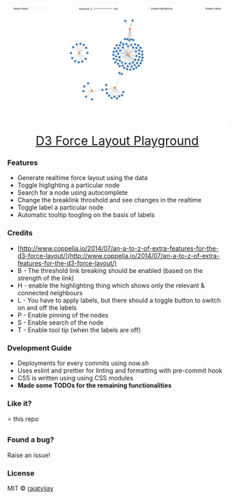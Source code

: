 ![d3-force-layout-playground](https://github.com/rajatvijay/d3-force-layout-playground/blob/master/art/banner.png?raw=true)

<p align="center"><a href="https://d3-force-layout-playground.rajatvijay.now.sh/" target="_blank" style="font-size: 28px;">D3 Force Layout Playground</a></p>

### Features

- Generate realtime force layout using the data
- Toggle higlighting a particular node
- Search for a node using autocomplete
- Change the breaklink throshold and see changes in the realtime
- Toggle label a particular node
- Automatic tooltip toogling on the basis of labels

### Credits

- [http://www.coppelia.io/2014/07/an-a-to-z-of-extra-features-for-the-d3-force-layout/](http://www.coppelia.io/2014/07/an-a-to-z-of-extra-features-for-the-d3-force-layout/)
- B - The threshold link breaking should be enabled (based on the strength of the link)
- H - enable the highlighting thing which shows only the relevant & connected neighbours
- L - You have to apply labels, but there should a toggle button to switch on and off the labels
- P - Enable pinning of the nodes
- S - Enable search of the node
- T - Enable tool tip (when the labels are off)

### Dvelopment Guide

- Deployments for every commits using now.sh
- Uses eslint and prettier for linting and formatting with pre-commit hook
- CSS is written using using CSS modules
- **Made some TODOs for the remaining functionalities**

### Like it?

:star: this repo

### Found a bug?

Raise an issue!

### License

MIT © [rajatvijay](https://github.com/rajatvijay)
